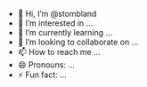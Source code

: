 - 👋 Hi, I’m @stombland
- 👀 I’m interested in ...
- 🌱 I’m currently learning ...
- 💞️ I’m looking to collaborate on ...
- 📫 How to reach me ...
- 😄 Pronouns: ...
- ⚡ Fun fact: ...

<!---
stombland/stombland is a ✨ special ✨ repository because its `README.md` (this file) appears on your GitHub profile.
You can click the Preview link to take a look at your changes.
--->
